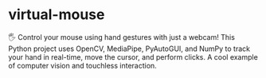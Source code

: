 # virtual-mouse
🖐️ Control your mouse using hand gestures with just a webcam! This Python project uses OpenCV, MediaPipe, PyAutoGUI, and NumPy to track your hand in real-time, move the cursor, and perform clicks. A cool example of computer vision and touchless interaction.
